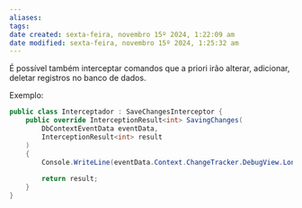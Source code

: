 ```yaml
---
aliases: 
tags: 
date created: sexta-feira, novembro 15º 2024, 1:22:09 am
date modified: sexta-feira, novembro 15º 2024, 1:25:32 am
---
```

É possível também interceptar comandos que a priori irão alterar, adicionar, deletar registros no banco de dados.

Exemplo:

```cs
public class Interceptador : SaveChangesInterceptor {
	public override InterceptionResult<int> SavingChanges(
		DbContextEventData eventData,
		InterceptionResult<int> result
	)
	{
		Console.WriteLine(eventData.Context.ChangeTracker.DebugView.LongView);
		
	    return result;
	}
}
```